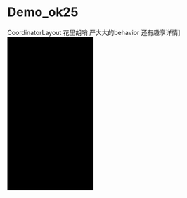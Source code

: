 # Demo_ok25
CoordinatorLayout 花里胡哨   严大大的behavior 还有趣享详情]
![image](https://github.com/zhangqifan1/Demo_ok25/blob/master/app/src/main/res/drawable/a.gif)
